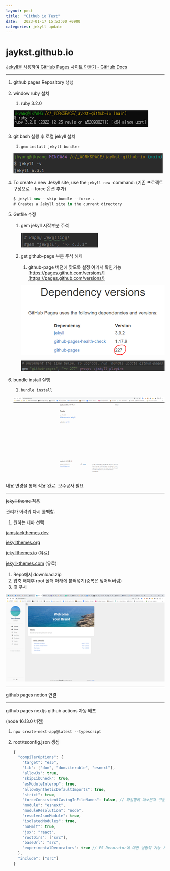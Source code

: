 ```yaml
---
layout: post
title:  "Github io Test"
date:   2023-01-17 15:53:00 +0900
categories: jekyll update
---
```


# jaykst.github.io

[Jekyll을 사용하여 GitHub Pages 사이트 만들기 - GitHub Docs](https://docs.github.com/ko/pages/setting-up-a-github-pages-site-with-jekyll/creating-a-github-pages-site-with-jekyll)

---

1. github pages Repository 생성
2. window ruby 설치
    1. ruby 3.2.0
    
    ![Untitled](/public/images/Untitled.png)
    
3. git bash 실행 후 로컬 jekyll 설치
    1. `gem install jekyll bundler`
    
    ![Untitled](/public/images/Untitled%201.png)
    
4. To create a new Jekyll site, use the `jekyll new`
 command: (기존 프로젝트구성으로 --force 옵션 추가)
    
    ```jsx
    $ jekyll new --skip-bundle --force .
    # Creates a Jekyll site in the current directory
    ```
    
5. Getfile 수정
    1. gem jekyll 시작부분 주석
        
        ![Untitled](/public/images/Untitled%202.png)
        
    2. get github-page 부분 주석 해제
        1. github-page 버전에 맞도록 설정 여기서 확인가능 [https://pages.github.com/versions/](https://pages.github.com/versions/)
        
        ![Untitled](/public/images/Untitled%203.png)
        
        ![Untitled](/public/images/Untitled%204.png)
        
6. bundle install 실행
    1. `bundle install`
    
    ![Untitled](/public/images/Untitled%205.png)
    

내용 변경을 통해 적용 완료. 보수공사 필요

---

~~jekyll theme 적용~~

관리가 어려워 다시 롤백함.

1. 원하는 테마 선택

[jamstackthemes.dev](https://jamstackthemes.dev/ssg/jekyll/)

[jekyllthemes.org](http://jekyllthemes.org/)

[jekyllthemes.io](https://jekyllthemes.io/) (유료)

[jekyll-themes.com](https://jekyll-themes.com/) (유료)

1. Repo에서 download.zip
2. 압축 해제후 root 폴더 아래에 붙혀넣기(중복은 덮어써버림)
3. 깃 푸시

![Untitled](/public/images/Untitled%206.png)

---

 github pages notion 연결

---

github pages nextjs github actions 자동 배포 

(node 16.13.0 버전)

1. `npx create-next-app@latest --typescript`
2. root/tsconfig.json 생성
    
    ```jsx
    {
      "compilerOptions": {
        "target": "es5",
        "lib": ["dom", "dom.iterable", "esnext"],
        "allowJs": true,
        "skipLibCheck": true,
        "esModuleInterop": true,
        "allowSyntheticDefaultImports": true,
        "strict": true,
        "forceConsistentCasingInFileNames": false, // 파일명에 대소문자 구분하지 않아도 되는 기능 사용 여부 // 직역: 파일 이름에 일관된 casing 강제 적용
        "module": "esnext",
        "moduleResolution": "node",
        "resolveJsonModule": true,
        "isolatedModules": true,
        "noEmit": true,
        "jsx": "react",
        "rootDirs": ["src"],
        "baseUrl": "src",
        "experimentalDecorators": true // ES Decorator에 대한 실험적 기능 사용 여부
      },
      "include": ["src"]
    }
    ```